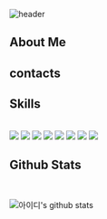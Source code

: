 ![header](https://capsule-render.vercel.app/api?type=waving&color=gradient&height=308&section=header&text=Good%20to%20see%20you%20%F0%9F%A4%97&desc=This%20is%20AiLEE96%20Github&descSize=30&descAlign=63&fontAlignY=40)

## About Me

## contacts


## Skills

<br/>

<img src="https://img.shields.io/badge/Python-3776AB?style=for-the-badge&logo=Python&&logoColor=white">
<img src="https://img.shields.io/badge/Djanog-092E20?style=for-the-badge&logo=django&&logoColor=black">
<img src="https://img.shields.io/badge/mysql-4479A1?style=for-the-badge&logo=mysql&&logoColor=black">
<img src="https://img.shields.io/badge/AWS-232F3E?style=for-the-badge&logo=amazon AWS&&logoColor=blue">
<img src="https://img.shields.io/badge/kubernetes-326CE5?style=for-the-badge&logo=kubernetes&&logoColor=black">
<img src="https://img.shields.io/badge/jenkins-D24939?style=for-the-badge&logo=jenkins&&logoColor=black">
<img src="https://img.shields.io/badge/docker-2496ED?style=for-the-badge&logo=docker&&logoColor=black">
<img src="https://img.shields.io/badge/linux-FCC624?style=for-the-badge&logo=linux&&logoColor=black">

<br/>

## Github Stats

<br/>

![아이디's github stats](https://github-readme-stats.vercel.app/api?username=AiLEE96&show_icons=true)
